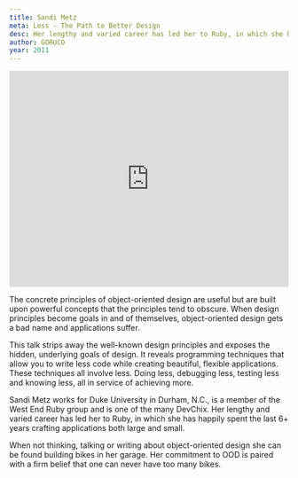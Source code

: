 ```yaml
---
title: Sandi Metz
meta: Less - The Path to Better Design
desc: Her lengthy and varied career has led her to Ruby, in which she has happily spent the last 6+ years crafting applications both large and small.
author: GORUCO
year: 2011
---
```


<iframe src="http://player.vimeo.com/video/26330100?title=0&amp;byline=0&amp;portrait=0" width="100%" height="390px" frameborder="0" ></iframe>

The concrete principles of object-oriented design are useful but are built upon powerful concepts that the principles tend to obscure. When design principles become goals in and of themselves, object-oriented design gets a bad name and applications suffer.

This talk strips away the well-known design principles and exposes the hidden, underlying goals of design. It reveals programming techniques that allow you to write less code while creating beautiful, flexible applications. These techniques all involve less. Doing less, debugging less, testing less and knowing less, all in service of achieving more.

Sandi Metz works for Duke University in Durham, N.C., is a member of the West End Ruby group and is one of the many DevChix. Her lengthy and varied career has led her to Ruby, in which she has happily spent the last 6+ years crafting applications both large and small.

When not thinking, talking or writing about object-oriented design she can be found building bikes in her garage. Her commitment to OOD is paired with a firm belief that one can never have too many bikes.
